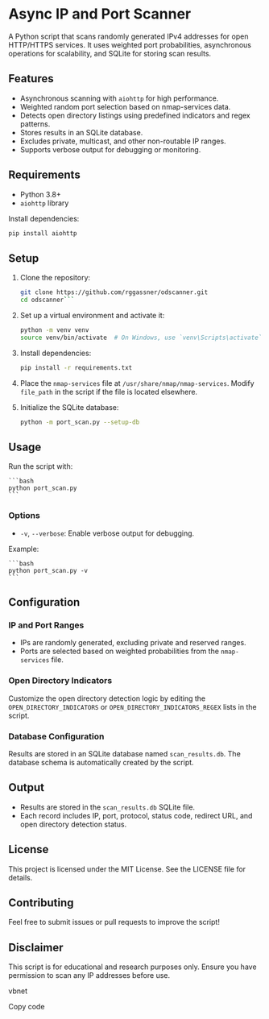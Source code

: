 # Async IP and Port Scanner

A Python script that scans randomly generated IPv4 addresses for open HTTP/HTTPS services. It uses weighted port probabilities, asynchronous operations for scalability, and SQLite for storing scan results.

## Features

- Asynchronous scanning with `aiohttp` for high performance.
- Weighted random port selection based on nmap-services data.
- Detects open directory listings using predefined indicators and regex patterns.
- Stores results in an SQLite database.
- Excludes private, multicast, and other non-routable IP ranges.
- Supports verbose output for debugging or monitoring.

## Requirements

- Python 3.8+
- `aiohttp` library

Install dependencies:

```bash
pip install aiohttp
```

## Setup

1.  Clone the repository:
     
    ```bash
    git clone https://github.com/rggassner/odscanner.git
    cd odscanner```
    
3.  Set up a virtual environment and activate it:
    
    ```bash
    python -m venv venv
    source venv/bin/activate  # On Windows, use `venv\Scripts\activate`
    ```
    
5.  Install dependencies:
    
    ```bash
    pip install -r requirements.txt
    ```
    
7.  Place the `nmap-services` file at `/usr/share/nmap/nmap-services`. Modify `file_path` in the script if the file is located elsewhere.
    
8.  Initialize the SQLite database:
    
    ```bash
    python -m port_scan.py --setup-db
    ```
    

## Usage

Run the script with:

    ```bash
    python port_scan.py
    ```

### Options

-   `-v`, `--verbose`: Enable verbose output for debugging.

Example:

    ```bash
    python port_scan.py -v
    ```

## Configuration

### IP and Port Ranges

-   IPs are randomly generated, excluding private and reserved ranges.
-   Ports are selected based on weighted probabilities from the `nmap-services` file.

### Open Directory Indicators

Customize the open directory detection logic by editing the `OPEN_DIRECTORY_INDICATORS` or `OPEN_DIRECTORY_INDICATORS_REGEX` lists in the script.

### Database Configuration

Results are stored in an SQLite database named `scan_results.db`. The database schema is automatically created by the script.

## Output

-   Results are stored in the `scan_results.db` SQLite file.
-   Each record includes IP, port, protocol, status code, redirect URL, and open directory detection status.

## License

This project is licensed under the MIT License. See the LICENSE file for details.

## Contributing

Feel free to submit issues or pull requests to improve the script!

## Disclaimer

This script is for educational and research purposes only. Ensure you have permission to scan any IP addresses before use.

vbnet

Copy code
